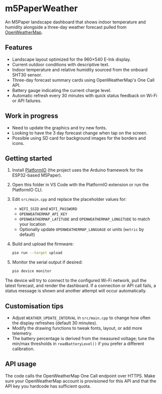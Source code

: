 # m5PaperWeather

An M5Paper landscape dashboard that shows indoor temperature and humidity alongside a three-day weather forecast pulled from [OpenWeatherMap](https://openweathermap.org/).

## Features

- Landscape layout optimized for the 960×540 E-Ink display.
- Current outdoor conditions with descriptive text.
- Indoor temperature and relative humidity sourced from the onboard SHT30 sensor.
- Three-day forecast summary cards using OpenWeatherMap's One Call API.
- Battery gauge indicating the current charge level.
- Automatic refresh every 30 minutes with quick status feedback on Wi-Fi or API failures.

## Work in progress
   - Need to update the graphics and try new fonts.
   - Looking to have the 3 day forecast change when tap on the screen.
   - Possible using SD card for background images for the borders and icons.

## Getting started

1. Install [PlatformIO](https://platformio.org/) (the project uses the Arduino framework for the ESP32-based M5Paper).
2. Open this folder in VS Code with the PlatformIO extension or run the PlatformIO CLI.
3. Edit `src/main.cpp` and replace the placeholder values for:
   - `WIFI_SSID` and `WIFI_PASSWORD`
   - `OPENWEATHERMAP_API_KEY`
   - `OPENWEATHERMAP_LATITUDE` and `OPENWEATHERMAP_LONGITUDE` to match your location
   - Optionally update `OPENWEATHERMAP_LANGUAGE` or units (`metric` by default)
4. Build and upload the firmware:

   ```bash
   pio run --target upload
   ```

5. Monitor the serial output if desired:

   ```bash
   pio device monitor
   ```

The device will try to connect to the configured Wi-Fi network, pull the latest forecast, and render the dashboard. If a connection or API call fails, a status message is shown and another attempt will occur automatically.

## Customisation tips

- Adjust `WEATHER_UPDATE_INTERVAL` in `src/main.cpp` to change how often the display refreshes (default 30 minutes).
- Modify the drawing functions to tweak fonts, layout, or add more telemetry.
- The battery percentage is derived from the measured voltage; tune the min/max thresholds in `readBatteryLevel()` if you prefer a different calibration.

## API usage

The code calls the OpenWeatherMap One Call endpoint over HTTPS. Make sure your OpenWeatherMap account is provisioned for this API and that the API key you hardcode has sufficient quota.
